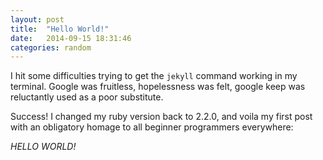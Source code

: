 ```yaml
---
layout: post
title:  "Hello World!"
date:   2014-09-15 18:31:46
categories: random
---
```

I hit some difficulties trying to get the `jekyll` command working in my terminal. Google was fruitless, hopelessness was felt, google keep was reluctantly used as a poor substitute.

Success! I changed my ruby version back to 2.2.0, and voila my first post with an obligatory homage to all beginner programmers everywhere:

*HELLO WORLD!*